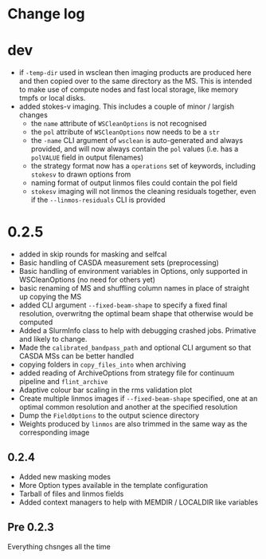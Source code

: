 # Change log

# dev
- if `-temp-dir` used in wsclean then imaging products are produced here and then copied over to the same directory as the MS. This is intended to make use of compute nodes and fast local storage, like memory tmpfs or local disks.
- added stokes-v imaging. This includes a couple of minor / largish changes
    - the `name` attribute of `WSCleanOptions` is not recognised
    - the `pol` attribute of `WSCleanOptions` now needs to be a `str`
    - the `-name` CLI argument of `wsclean` is auto-generated and always provided, and will now always contain the `pol` values (i.e. has a `polVALUE` field in output filenames)
    - the strategy format now has a `operations` set of keywords, including `stokesv` to drawn options from
    - naming format of output linmos files could contain the pol field
    - `stokesv` imaging will not linmos the cleaning residuals together, even if the `--linmos-residuals` CLI is provided

# 0.2.5
- added in skip rounds for masking and selfcal
- Basic handling of CASDA measurement sets (preprocessing)
- Basic handling of environment variables in Options, only supported in WSCleanOptions (no need for others yet)
- basic renaming of MS and shuffling column names in place of straight up copying the MS
- added CLI argument `--fixed-beam-shape` to specify a fixed final resolution, overwritng the optimal beam shape that otherwise would be computed
- Added a SlurmInfo class to help with debugging crashed jobs. Primative and likely to change.
- Made the `calibrated_bandpass_path` and optional CLI argument so that CASDA MSs can be better handled
- copying folders in `copy_files_into` when archiving
- added reading of ArchiveOptions from strategy file for continuum pipeline and `flint_archive`
- Adaptive colour bar scaling in the rms validation plot
- Create multiple linmos images if `--fixed-beam-shape` specified, one at an optimal common resolution and another at the specified resolution
- Dump the `FieldOptions` to the output science directory
- Weights produced by `linmos` are also trimmed in the same way as the corresponding image

## 0.2.4

- Added new masking modes
- More Option types available in the template configuration
- Tarball of files and linmos fields
- Added context managers to help with MEMDIR / LOCALDIR like variables

## Pre 0.2.3

Everything chsnges all the time
